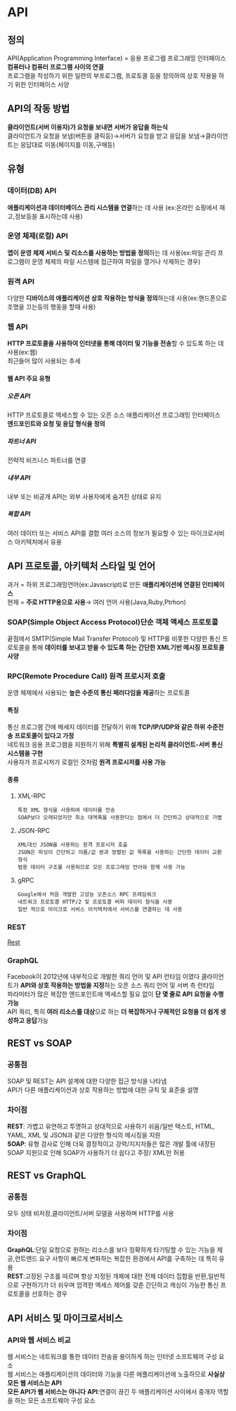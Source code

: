 # API
## 정의
API(Application Programming Interface) = 응용 프로그램 프로그래밍 인터페이스  
**컴퓨터나 컴퓨터 프로그램 사이의 연결**  
프로그램을 작성하기 위한 일련의 부프로그램, 프로토콜 등을 정의하여 상호 작용을 하기 위한 인터페이스 사양
## API의 작동 방법
**클라이언트(서버 이용자)가 요청을 보내면 서버가 응답을 하는식**  
클라이언트가 요청을 보냄(버튼을 클릭등)→서버가 요청을 받고 응답을 보냄→클라이언트는 응답대로 이동(페이지를 이동,구매등)  
## 유형
### 데이터(DB) API
**애플리케이션과 데이터베이스 관리 시스템을 연결**하는 데 사용 (ex:온라인 쇼핑에서 재고,정보등을 표시하는데 사용)
### 운영 체제(로컬) API
**앱이 운영 체제 서비스 및 리소스를 사용하는 방법을 정의**하는 데 사용(ex:파일 관리 프로그램이 운영 체제의 파일 시스템에 접근하여 파일을 열거나 삭제하는 경우)
### 원격 API
다양한 **디바이스의 애플리케이션 상호 작용하는 방식을 정의**하는데 사용(ex:핸드폰으로 조명을 끄는등의 행동을 할때 사용)
### 웹 API
**HTTP 프로토콜을 사용하여 인터넷을 통해 데이터 및 기능을 전송**할 수 있도록 하는 데 사용(ex:웹)  
최근들어 많이 사용되는 추세
#### 웹 API 주요 유형
##### 오픈 API
HTTP 프로토콜로 액세스할 수 있는 오픈 소스 애플리케이션 프로그래밍 인터페이스  
**엔드포인트와 요청 및 응답 형식을 정의**  
##### 파트너 API
전략적 비즈니스 파트너를 연결
##### 내부 API
내부 또는 비공개 API는 외부 사용자에게 숨겨진 상태로 유지
##### 복합 API
여러 데이터 또는 서비스 API를 결합
여러 소스의 정보가 필요할 수 있는 마이크로서비스 아키텍처에서 유용  
## API 프로토콜, 아키텍처 스타일 및 언어
과거 = 하위 프로그래밍언어(ex:Javascript)로 만든 **애플리케이션에 연결된 인터페이스**  
현재 = **주로 HTTP용으로 사용**→ 여러 언어 사용(Java,Ruby,Ptrhon)
### SOAP(Simple Object Access Protocol)단순 객체 액세스 프로토콜
끝점에서 SMTP(Simple Mail Transfer Protocol) 및 HTTP를 비롯한 다양한 통신 프로토콜을 통해 **데이터를 보내고 받을 수 있도록 하는 간단한 XML기반 메시징 프로토콜 사양**
### RPC(Remote Procedure Call) 원격 프로시저 호출
운영 체제에서 사용되는 **높은 수준의 통신 패러다임을 제공**하는 프로토콜  
#### 특징
통신 프로그램 간에 메세지 데이터를 전달하기 위해 **TCP/IP/UDP와 같은 하위 수준전송 프로토콜이 있다고 가정**  
네트워크 응용 프로그램을 지원하기 위해 **특별히 설계된 논리적 클라이언트-서버 통신 시스템을 구현**  
사용자가 프로시저가 로컬인 것처럼 **원격 프로시저를 사용 가능**  
#### 종류
1. XML-RPC
   ```
   특정 XML 형식을 사용하여 데이터를 전송
   SOAP보다 오래되었지만 최소 대역폭을 사용한다는 점에서 더 간단하고 상대적으로 가볍
   ```
2. JSON-RPC
   ```
   XML대신 JSON을 사용하는 원격 프로시저 호출  
   JSON은 파싱이 간단하고 이름/값 쌍과 정렬된 값 목록을 사용하는 간단한 데이터 교환 형식  
   범용 데이터 구조를 사용하므로 모든 프로그래밍 언어와 함께 사용 가능
   ```
3. gRPC
   ```
   Google에서 처음 개발한 고성능 오픈소스 RPC 프레임워크  
   네트워크 프로토콜 HTTP/2 및 프로토콜 버퍼 데이터 형식을 사용
   일반 적으로 마이크로 서비스 아키텍처에서 서비스를 연결하는 데 사용
   ```
### REST
[Rest](https://github.com/pgsshiho/TIL/blob/main/%23%20REST%20API.md)
### GraphQL
Facebook이 2012년에 내부적으로 개발한 쿼리 언어 및 API 런타임 이였다
클라이언트가 **API와 상호 작용하는 방법을 지정**하는 오픈 소스 쿼리 언어 및 서버 측 런타임  
파라미터가 많은 복잡한 엔드포인트에 액세스할 필요 없이 **단 몇 줄로 API 요청을 수행 가능**  
API 쿼리, 특히 **여러 리소스를 대상**으로 하는 **더 복잡하거나 구체적인 요청을 더 쉽게 생성하고 응답**가능
## REST vs SOAP
### 공통점
SOAP 및 REST는 API 설계에 대한 다양한 접근 방식을 나타냄   
API가 다른 애플리케이션과 상호 작용하는 방법에 대한 규칙 및 표준을 설명
### 차이점
**REST**: 가볍고 유연하고 투명하고 상대적으로 사용하기 쉬움/일반 텍스트, HTML, YAML, XML 및 JSON과 같은 다양한 형식의 메시징을 지원  
**SOAP**: 유형 검사로 인해 더욱 결정적이고 강력/지지자들은 많은 개발 툴에 내장된 SOAP 지원으로 인해 SOAP가 사용하기 더 쉽다고 주장/ XML만 허용
## REST vs GraphQL
### 공통점
모두 상태 비저장,클라이언트/서버 모델을 사용하며 HTTP를 사용
### 차이점
**GraphQL**:단일 요청으로 원하는 리소스를 보다 정확하게 타기팅할 수 있는 기능을 제공,런트엔드 요구 사항이 빠르게 변화하는 복잡한 환경에서 API를 구축하는 데 특히 유용  
**REST**:고정된 구조를 따르며 항상 지정된 개체에 대한 전체 데이터 집합을 반환,일반적으로 구현하기가 더 쉬우며 엄격한 액세스 제어를 갖춘 간단하고 캐싱이 가능한 통신 프로토콜을 선호하는 경우  
## API 서비스 및 마이크로서비스
### API와 웹 서비스 비교
웹 서비스는 네트워크를 통한 데이터 전송을 용이하게 하는 인터넷 소프트웨어 구성 요소  
웹 서비스는 애플리케이션의 데이터와 기능을 다른 애플리케이션에 노출하므로 **사실상 모든 웹 서비스는 API**  
**모든 API가 웹 서비스는 아니다**
**API**:연결이 끊긴 두 애플리케이션 사이에서 중개자 역할을 하는 모든 소프트웨어 구성 요소